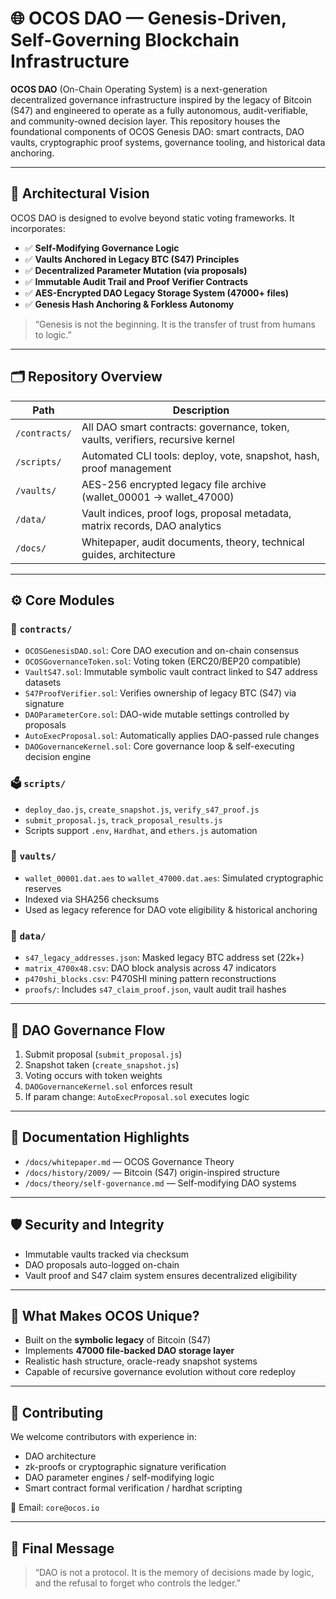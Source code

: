 # 🌐 OCOS DAO — Genesis-Driven, Self-Governing Blockchain Infrastructure

**OCOS DAO** (On-Chain Operating System) is a next-generation decentralized governance infrastructure inspired by the legacy of Bitcoin (S47) and engineered to operate as a fully autonomous, audit-verifiable, and community-owned decision layer. This repository houses the foundational components of OCOS Genesis DAO: smart contracts, DAO vaults, cryptographic proof systems, governance tooling, and historical data anchoring.

---

## 🧱 Architectural Vision

OCOS DAO is designed to evolve beyond static voting frameworks. It incorporates:

- ✅ **Self-Modifying Governance Logic**
- ✅ **Vaults Anchored in Legacy BTC (S47) Principles**
- ✅ **Decentralized Parameter Mutation (via proposals)**
- ✅ **Immutable Audit Trail and Proof Verifier Contracts**
- ✅ **AES-Encrypted DAO Legacy Storage System (47000+ files)**
- ✅ **Genesis Hash Anchoring & Forkless Autonomy**

> “Genesis is not the beginning. It is the transfer of trust from humans to logic.”

---

## 🗂️ Repository Overview

| Path | Description |
|------|-------------|
| `/contracts/` | All DAO smart contracts: governance, token, vaults, verifiers, recursive kernel |
| `/scripts/` | Automated CLI tools: deploy, vote, snapshot, hash, proof management |
| `/vaults/` | AES-256 encrypted legacy file archive (wallet_00001 → wallet_47000) |
| `/data/` | Vault indices, proof logs, proposal metadata, matrix records, DAO analytics |
| `/docs/` | Whitepaper, audit documents, theory, technical guides, architecture |

---

## ⚙️ Core Modules

### 🔐 `contracts/`
- `OCOSGenesisDAO.sol`: Core DAO execution and on-chain consensus
- `OCOSGovernanceToken.sol`: Voting token (ERC20/BEP20 compatible)
- `VaultS47.sol`: Immutable symbolic vault contract linked to S47 address datasets
- `S47ProofVerifier.sol`: Verifies ownership of legacy BTC (S47) via signature
- `DAOParameterCore.sol`: DAO-wide mutable settings controlled by proposals
- `AutoExecProposal.sol`: Automatically applies DAO-passed rule changes
- `DAOGovernanceKernel.sol`: Core governance loop & self-executing decision engine

### 🗳️ `scripts/`
- `deploy_dao.js`, `create_snapshot.js`, `verify_s47_proof.js`
- `submit_proposal.js`, `track_proposal_results.js`
- Scripts support `.env`, `Hardhat`, and `ethers.js` automation

### 🔐 `vaults/`
- `wallet_00001.dat.aes` to `wallet_47000.dat.aes`: Simulated cryptographic reserves
- Indexed via SHA256 checksums
- Used as legacy reference for DAO vote eligibility & historical anchoring

### 📁 `data/`
- `s47_legacy_addresses.json`: Masked legacy BTC address set (22k+)
- `matrix_4700x48.csv`: DAO block analysis across 47 indicators
- `p470shi_blocks.csv`: P470SHI mining pattern reconstructions
- `proofs/`: Includes `s47_claim_proof.json`, vault audit trail hashes

---

## 🧠 DAO Governance Flow

1. Submit proposal (`submit_proposal.js`)
2. Snapshot taken (`create_snapshot.js`)
3. Voting occurs with token weights
4. `DAOGovernanceKernel.sol` enforces result
5. If param change: `AutoExecProposal.sol` executes logic

---

## 📖 Documentation Highlights

- `/docs/whitepaper.md` — OCOS Governance Theory
- `/docs/history/2009/` — Bitcoin (S47) origin-inspired structure
- `/docs/theory/self-governance.md` — Self-modifying DAO systems

---

## 🛡️ Security and Integrity

- Immutable vaults tracked via checksum
- DAO proposals auto-logged on-chain
- Vault proof and S47 claim system ensures decentralized eligibility

---

## 🧬 What Makes OCOS Unique?
- Built on the **symbolic legacy** of Bitcoin (S47)
- Implements **47000 file-backed DAO storage layer**
- Realistic hash structure, oracle-ready snapshot systems
- Capable of recursive governance evolution without core redeploy

---

## 👥 Contributing

We welcome contributors with experience in:
- DAO architecture
- zk-proofs or cryptographic signature verification
- DAO parameter engines / self-modifying logic
- Smart contract formal verification / hardhat scripting

📨 Email: `core@ocos.io`

---

## 🧭 Final Message
> “DAO is not a protocol. It is the memory of decisions made by logic, and the refusal to forget who controls the ledger.”
